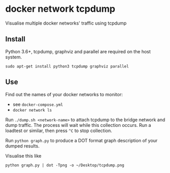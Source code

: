 # docker network tcpdump

Visualise multiple docker networks' traffic using tcpdump

## Install

Python 3.6+, tcpdump, graphviz and parallel are required on the host system.

```
sudo apt-get install python3 tcpdump graphviz parallel
```

## Use

Find out the names of your docker networks to monitor:
  - see `docker-compose.yml`
  - `docker network ls`

Run `./dump.sh <network-name>` to attach tcpdump to the bridge network and dump traffic.
The process will wait while this collection occurs. Run a loadtest or similar, then press `^C` to stop collection.

Run `python graph.py` to produce a DOT format graph description of your dumped results.

Visualise this like 
```
python graph.py | dot -Tpng -o ~/Desktop/tcpdump.png
```


